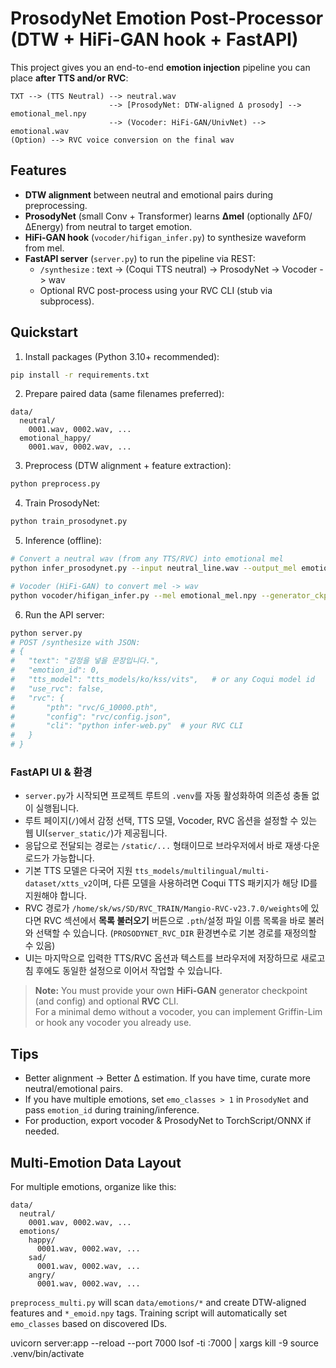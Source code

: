# ProsodyNet Emotion Post-Processor (DTW + HiFi-GAN hook + FastAPI)

This project gives you an end-to-end **emotion injection** pipeline you can place **after TTS and/or RVC**:

```
TXT --> (TTS Neutral) --> neutral.wav
                      --> [ProsodyNet: DTW-aligned Δ prosody] --> emotional_mel.npy
                      --> (Vocoder: HiFi-GAN/UnivNet) --> emotional.wav
(Option) --> RVC voice conversion on the final wav
```

## Features
- **DTW alignment** between neutral and emotional pairs during preprocessing.
- **ProsodyNet** (small Conv + Transformer) learns **Δmel** (optionally ΔF0/ΔEnergy) from neutral to target emotion.
- **HiFi-GAN hook** (`vocoder/hifigan_infer.py`) to synthesize waveform from mel.
- **FastAPI server** (`server.py`) to run the pipeline via REST:
  - `/synthesize` : text -> (Coqui TTS neutral) -> ProsodyNet -> Vocoder -> wav
  - Optional RVC post-process using your RVC CLI (stub via subprocess).

## Quickstart

1) Install packages (Python 3.10+ recommended):
```bash
pip install -r requirements.txt
```

2) Prepare paired data (same filenames preferred):

```
data/
  neutral/
    0001.wav, 0002.wav, ...
  emotional_happy/
    0001.wav, 0002.wav, ...
```

3) Preprocess (DTW alignment + feature extraction):
```bash
python preprocess.py
```

4) Train ProsodyNet:
```bash
python train_prosodynet.py
```

5) Inference (offline):
```bash
# Convert a neutral wav (from any TTS/RVC) into emotional mel
python infer_prosodynet.py --input neutral_line.wav --output_mel emotional_mel.npy

# Vocoder (HiFi-GAN) to convert mel -> wav
python vocoder/hifigan_infer.py --mel emotional_mel.npy --generator_ckpt path/to/generator.pth --config vocoder/hifigan_config_example.json --out emotional.wav
```

6) Run the API server:
```bash
python server.py
# POST /synthesize with JSON:
# {
#   "text": "감정을 넣을 문장입니다.",
#   "emotion_id": 0,
#   "tts_model": "tts_models/ko/kss/vits",   # or any Coqui model id
#   "use_rvc": false,
#   "rvc": {
#       "pth": "rvc/G_10000.pth",
#       "config": "rvc/config.json",
#       "cli": "python infer-web.py"  # your RVC CLI
#   }
# }
```

### FastAPI UI & 환경
- `server.py`가 시작되면 프로젝트 루트의 `.venv`를 자동 활성화하여 의존성 충돌 없이 실행됩니다.
- 루트 페이지(`/`)에서 감정 선택, TTS 모델, Vocoder, RVC 옵션을 설정할 수 있는 웹 UI(`server_static/`)가 제공됩니다.
- 응답으로 전달되는 경로는 `/static/...` 형태이므로 브라우저에서 바로 재생·다운로드가 가능합니다.
- 기본 TTS 모델은 다국어 지원 `tts_models/multilingual/multi-dataset/xtts_v2`이며, 다른 모델을 사용하려면 Coqui TTS 패키지가 해당 ID를 지원해야 합니다.
- RVC 경로가 `/home/sk/ws/SD/RVC_TRAIN/Mangio-RVC-v23.7.0/weights`에 있다면 RVC 섹션에서 **목록 불러오기** 버튼으로 `.pth`/설정 파일 이름 목록을 바로 불러와 선택할 수 있습니다. (`PROSODYNET_RVC_DIR` 환경변수로 기본 경로를 재정의할 수 있음)
- UI는 마지막으로 입력한 TTS/RVC 옵션과 텍스트를 브라우저에 저장하므로 새로고침 후에도 동일한 설정으로 이어서 작업할 수 있습니다.

> **Note:** You must provide your own **HiFi-GAN** generator checkpoint (and config) and optional **RVC** CLI.  
> For a minimal demo without a vocoder, you can implement Griffin-Lim or hook any vocoder you already use.

## Tips
- Better alignment -> Better Δ estimation. If you have time, curate more neutral/emotional pairs.
- If you have multiple emotions, set `emo_classes > 1` in `ProsodyNet` and pass `emotion_id` during training/inference.
- For production, export vocoder & ProsodyNet to TorchScript/ONNX if needed.



## Multi-Emotion Data Layout
For multiple emotions, organize like this:
```
data/
  neutral/
    0001.wav, 0002.wav, ...
  emotions/
    happy/
      0001.wav, 0002.wav, ...
    sad/
      0001.wav, 0002.wav, ...
    angry/
      0001.wav, 0002.wav, ...
```
`preprocess_multi.py` will scan `data/emotions/*` and create DTW-aligned features and `*_emoid.npy` tags.
Training script will automatically set `emo_classes` based on discovered IDs.


uvicorn server:app --reload --port 7000
lsof -ti :7000 | xargs kill -9
source .venv/bin/activate
